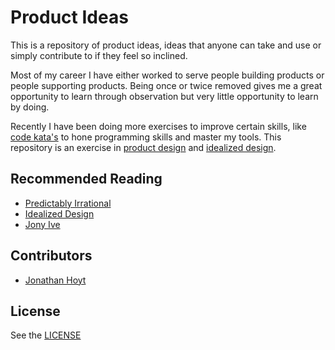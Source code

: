 Product Ideas
=======

This is a repository of product ideas, ideas that anyone can take and use or simply contribute to if they feel so inclined.

Most of my career I have either worked to serve people building products or people supporting products. Being once or twice removed gives me a great opportunity to learn through observation but very little opportunity to learn by doing.

Recently I have been doing more exercises to improve certain skills, like [code kata's](http://en.wikipedia.org/wiki/Kata_(programming)) to hone programming skills and master my tools. This repository is an exercise in [product design](http://en.wikipedia.org/wiki/Product_design) and [idealized design](http://knowledge.wharton.upenn.edu/article/idealized-design-how-bell-labs-imagined-and-created-the-telephone-system-of-the-future/).

## Recommended Reading

* [Predictably Irrational](http://en.wikipedia.org/wiki/Predictably_Irrational)
* [Idealized Design](http://www.amazon.com/Idealized-Design-Dissolve-Tomorrows-paperback/dp/0137071116)
* [Jony Ive](http://www.amazon.com/Jony-Ive-Genius-Greatest-Products-ebook/dp/B00C5R71U8/ref=sr_1_1?ie=UTF8&qid=1392476435&sr=8-1&keywords=jony+ive)

## Contributors

* [Jonathan Hoyt](https://github.com/jonmagic)

## License

See the [LICENSE](https://github.com/jonmagic/product/blob/master/LICENSE)

